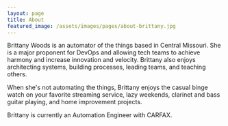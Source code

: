 ```yaml
---
layout: page
title: About
featured_image: /assets/images/pages/about-brittany.jpg
---
```


Brittany Woods is an automator of the things based in Central Missouri. She is a major proponent for DevOps and allowing tech teams to achieve harmony and increase innovation and velocity. Brittany also enjoys architecting systems, building processes, leading teams, and teaching others.

When she's not automating the things, Brittany enjoys the casual binge watch on your favorite streaming service, lazy weekends, clarinet and bass guitar playing, and home improvement projects.

Brittany is currently an Automation Engineer with CARFAX.
